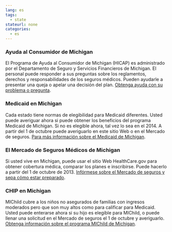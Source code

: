 ```yaml
--- 
lang: es 
tags: 
  - state
stateurl: none 
categories: 
  - es
--- 
```


### Ayuda al Consumidor de Michigan

El Programa de Ayuda al Consumidor de Michigan (HICAP) es administrado por el Departamento de Seguro y Servicios Financieros de Michigan. El personal puede responder a sus preguntas sobre los reglamentos, derechos y responsabilidades de los seguros médicos. Pueden ayudarle a presentar una queja o apelar una decisión del plan. [Obtenga ayuda con su problema o pregunta](http://www.michigan.gov/HICAP). 

### Medicaid en Michigan

Cada estado tiene normas  de elegibilidad para Medicaid diferentes.  Usted puede averiguar ahora si puede obtener los beneficios del programa Medicaid de Michigan. Si no es elegible ahora, tal vez lo sea en el 2014. A partir del 1 de octubre puede averiguarlo en este sitio Web o en el Mercado de seguros. [Para más información sobre el Medicaid de Michigan](http://www.mfia.state.mi.us/mars/). 

###  El Mercado de Seguros Médicos de Michigan

Si usted vive en Michigan, puede usar el sitio Web HealthCare.gov para obtener cobertura médica, comparar los planes e inscribirse. Puede hacerlo a partir del 1 de octubre de 2013. [Infórmese sobre el Mercado de seguros y sepa cómo estar preparado](/es/how-can-i-get-ready-to-enroll-in-the-marketplace). 

### CHIP en Michigan

MIChild cubre a los niños no asegurados de familias con ingresos moderados pero que son muy altos como para calificar para Medicaid. Usted puede enterarse ahora si su hijo es elegible para MIChild, o puede llenar una solicitud en el Mercado de seguros el 1 de octubre y averiguarlo. [Obtenga información sobre el programa MIChild de Michigan](http://www.michigan.gov/mdch/0,4612,7-132-2943_4845_4931---,00.html).
